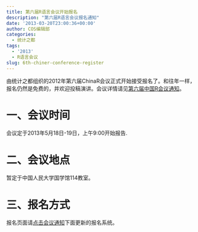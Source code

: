 ```yaml
---
title: 第六届R语言会议开始报名
description: "第六届R语言会议报名通知"
date: '2013-03-20T23:00:36+00:00'
author: COS编辑部
categories:
  - 统计之都
tags:
  - '2013'
  - R语言会议
slug: 6th-chiner-conference-register
---
```


由统计之都组织的2012年第六届ChinaR会议正式开始接受报名了。和往年一样，报名仍然是免费的，并欢迎投稿演讲。会议详情请见[第六届中国R会议通知](/2013/02/chinar-beijing-2013/)。

# 一、会议时间

会议定于2013年5月18日-19日，上午9:00开始报告.

# 二、会议地点

暂定于中国人民大学国学馆114教室。

# 三、报名方式

报名页面请[点击会议通知](/2013/02/chinar-beijing-2013/)下面更新的报名系统。
